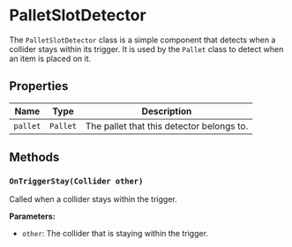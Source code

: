 # PalletSlotDetector

The `PalletSlotDetector` class is a simple component that detects when a collider stays within its trigger. It is used by the `Pallet` class to detect when an item is placed on it.

## Properties

| Name | Type | Description |
| --- | --- | --- |
| `pallet` | `Pallet` | The pallet that this detector belongs to. |

## Methods

### `OnTriggerStay(Collider other)`

Called when a collider stays within the trigger.

**Parameters:**

* `other`: The collider that is staying within the trigger.
